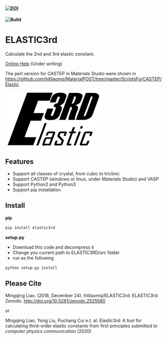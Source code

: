 #### [![DOI](https://zenodo.org/badge/162978272.svg)](https://zenodo.org/badge/latestdoi/162978272)
#### ![Build](https://github.com/hitliaomq/ELASTIC3rd/workflows/.github/workflows/install.yml/badge.svg)



# ELASTIC3rd

Calculate the 2nd and 3rd elastic constant.

[Online Help](https://elastic3rd.readthedocs.io/) (Under writing)

The perl version for CASTEP in Materials Studio were shown in <https://github.com/hitliaomq/MaterialPOST/tree/master/ScriptsForCASTEP/Elastic>

<img src="https://github.com/hitliaomq/ELASTIC3rd/blob/master/Elastic3rd_LOGO.png" width="305" height="177"></img>

## Features

- Support all classes of crystal, from cubic to triclinic
- Support CASTEP (windows or linux, under Materials Studio) and VASP
- Support Python2 and Python3
- Support pip installation

## Install

**pip**

```python
pip install elastic3rd
```

**setup.py**

- Download this code and decompress it
- Change you current path to ELASTIC3RD/src folder
- run as the following

```python
python setup.py install
```





## Please Cite

Mingqing Liao. (2018, December 24). hitliaomq/ELASTIC3rd: ELASTIC3rd. Zenodo. http://doi.org/10.5281/zenodo.2525580

or

Mingqing Liao, Yong Liu, Puchang Cui  e.t. al. Elastic3rd: A tool for calculating third-order elastic
constants from first principles *submitted to computer physics communication*  (2020)